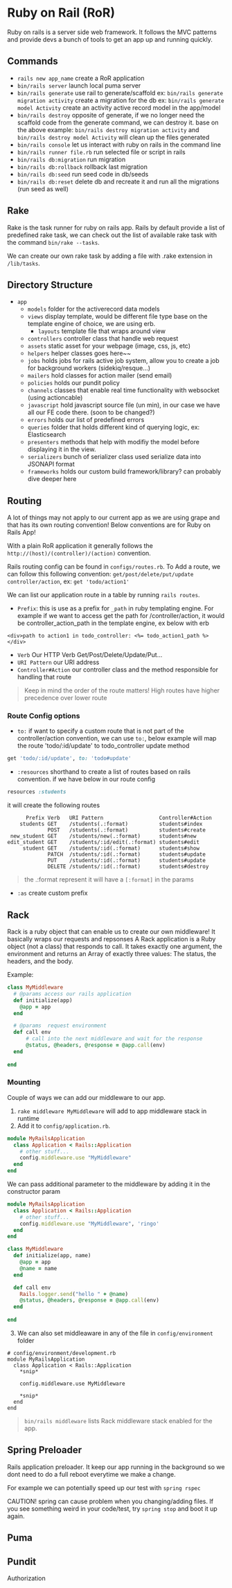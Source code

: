 # Ruby on Rail (RoR)

Ruby on rails is a server side web framework. It follows the MVC patterns and provide devs a bunch of tools to get an app up and running quickly.

## Commands

- `rails new app_name` create a RoR application
- `bin/rails server` launch local puma server
- `bin/rails generate` use rail to generate/scaffold
  ex: `bin/rails generate migration activity` create a migration for the db
  ex: `bin/rails generate model Activity` create an activity active record model in the app/model
- `bin/rails destroy` opposite of generate, if we no longer need the scaffold code from the generate command, we can destroy it.
  base on the above example: `bin/rails destroy migration activity` and `bin/rails destroy model Activity` will clean up the files generated
- `bin/rails console` let us interact with ruby on rails in the command line
- `bin/rails runner file.rb` run selected file or script in rails
- `bin/rails db:migration` run migration
- `bin/rails db:rollback` rollback last migration
- `bin/rails db:seed` run seed code in db/seeds
- `bin/rails db:reset` delete db and recreate it and run all the migrations (run seed as well)

## Rake

Rake is the task runner for ruby on rails app. Rails by default provide a list of predefined rake task, we can check out the list of available rake task with the command `bin/rake --tasks`.

We can create our own rake task by adding a file with .rake extension in `/lib/tasks`.

## Directory Structure

- `app`
  - `models` folder for the activerecord data models
  - `views` display template, would be different file type base on the template engine of choice, we are using erb.
    - `layouts` template file that wraps around view
  - `controllers` controller class that handle web request
  - `assets` static asset for your webpage (image, css, js, etc)
  - `helpers` helper classes goes here~~
  - `jobs` holds jobs for rails active job system, allow you to create a job for background workers (sidekiq/resque...)
  - `mailers` hold classes for action mailer (send email)
  - `policies` holds our pundit policy
  - `channels` classes that enable real time functionality with websocket (using actioncable)
  - `javascript` hold javascript source file (un min), in our case we have all our FE code there. (soon to be changed?)
  - `errors` holds our list of predefined errors
  - `queries` folder that holds different kind of querying logic, ex: Elasticsearch
  - `presenters` methods that help with modifiy the model before displaying it in the view.
  - `serializers` bunch of serializer class used serialize data into JSONAPI format
  - `frameworks` holds our custom build framework/library? can probably dive deeper here

## Routing
A lot of things may not apply to our current app as we are using grape and that has its own routing convention! Below conventions are for Ruby on Rails App!

With a plain RoR application it generally follows the `http://(host)/(controller)/(action)` convention.

Rails routing config can be found in `configs/routes.rb`. To Add a route, we can follow this following convention:
`get/post/delete/put/update` `controller/action`, ex: `get 'todo/action1'`

We can list our application route in a table by running `rails routes`.

- `Prefix`: this is use as a prefix for `_path` in ruby templating engine. For example if we want to access get the path for /controller/action, it would be controller_action_path in the template engine, ex below with erb
```erb
<div>path to action1 in todo_controller: <%= todo_action1_path %></div>
```
- `Verb` Our HTTP Verb Get/Post/Delete/Update/Put...
- `URI Pattern` our URI address
- `Controller#Action` our controller class and the method responsible for handling that route

> Keep in mind the order of the route matters! High routes have higher precedence over lower route

### Route Config options
- `to:` if want to specify a custom route that is not part of the controller/action convention, we can use `to:`, below example will map the route 'todo/:id/update' to todo_controller update method
```rb
get 'todo/:id/update', to: 'todo#update'
```
- `:resources` shorthand to create a list of routes based on rails convention. if we have below in our route config
```rb
resources :students 
```
it will create the following routes
```
      Prefix Verb   URI Pattern                  Controller#Action
    students GET    /students(.:format)          students#index
             POST   /students(.:format)          students#create
 new_student GET    /students/new(.:format)      students#new
edit_student GET    /students/:id/edit(.:format) students#edit
     student GET    /students/:id(.:format)      students#show
             PATCH  /students/:id(.:format)      students#update
             PUT    /students/:id(.:format)      students#update
             DELETE /students/:id(.:format)      students#destroy
```
> the .:format represent it will have a `[:format]` in the params
- `:as` create custom prefix

## Rack
Rack is a ruby object that can enable us to create our own middleware! It basically wraps our requests and repsonses
A Rack application is a Ruby object (not a class) that responds to call. It takes exactly one argument, the environment and returns an Array of exactly three values: The status, the headers, and the body.

Example:
```rb
class MyMiddleware
  # @params access our rails application
  def initialize(app)
    @app = app
  end

  # @params  request environment
  def call env
      # call into the next middleware and wait for the response
      @status, @headers, @response = @app.call(env)
  end
  
end
```

### Mounting
Couple of ways we can add our middleware to our app.
1. `rake middleware MyMiddleware` will add to app middleware stack in runtime
2. Add it to `config/application.rb`. 
```rb
module MyRailsApplication
  class Application < Rails::Application
    # other stuff...
    config.middleware.use "MyMiddleware"
  end
end
```
We can pass additional parameter to the middleware by adding it in the constructor param
```rb
module MyRailsApplication
  class Application < Rails::Application
    # other stuff...
    config.middleware.use "MyMiddleware", 'ringo'
  end
end

class MyMiddleware
  def initialize(app, name)
    @app = app
    @name = name
  end

  def call env
    Rails.logger.send("hello " + @name)
    @status, @headers, @response = @app.call(env)
  end
  
end
```
3. We can also set middleaware in any of the file in `config/environment` folder
```
# config/environment/development.rb
module MyRailsApplication
  class Application < Rails::Application
    *snip*

    config.middleware.use MyMiddleware

    *snip*
  end
end
```
> `bin/rails middleware` lists Rack middleware stack enabled for the app.

## Spring Preloader
Rails application preloader. It keep our app running in the background so we dont need to do a full reboot everytime we make a change. 

For example we can potentially speed up our test with 
`spring rspec` 

CAUTION! spring can cause problem when you changing/adding files. If you see something weird in your code/test, try 
`spring stop` and boot it up again. 

## Puma

## Pundit
Authorization
